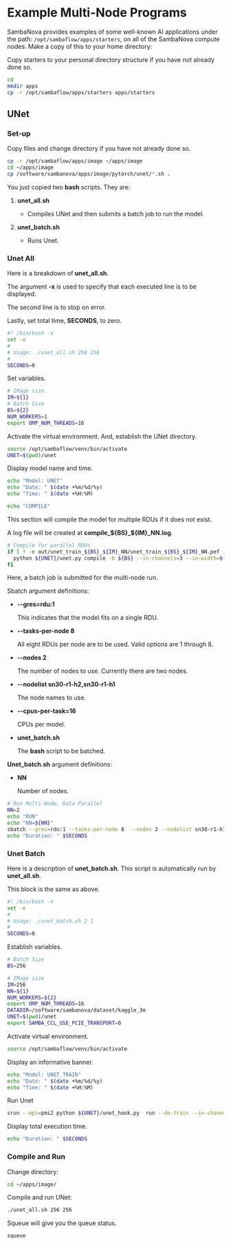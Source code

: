 # Example Multi-Node Programs

SambaNova provides examples of some well-known AI applications under the path: `/opt/sambaflow/apps/starters`, on all of the SambaNova compute nodes. Make a copy of this to your home directory:

<!-- TODOBRW /software must be mounted first before testing of this page. -->
Copy starters to your personal directory structure if you have not already done so.

```bash
cd
mkdir apps
cp -r /opt/sambaflow/apps/starters apps/starters
```

## UNet

### Set-up

Copy files and change directory if you have not already done so.

```bash
cp -r /opt/sambaflow/apps/image ~/apps/image
cd ~/apps/image
cp /software/sambanova/apps/image/pytorch/unet/*.sh .
```

You just copied two **bash** scripts.  They are:

1. **unet_all.sh**

    - Compiles UNet and then submits a batch job to run the model.

2. **unet_batch.sh**

    - Runs Unet.

### Unet All

Here is a breakdown of **unet_all.sh**.

The argument **-x** is used to specify that each executed line is to be displayed.

The second line is to stop on error.

Lastly, set total time, **SECONDS**, to zero.

```bash
#! /bin/bash -x
set -e
#
# Usage: ./unet_all.sh 256 256
#
SECONDS=0
```

Set variables.

```bash
# IMage size.
IM=${1}
# Batch Size
BS=${2}
NUM_WORKERS=1
export OMP_NUM_THREADS=16
```

Activate the virtual environment.  And, establish the UNet directory.

```bash
source /opt/sambaflow/venv/bin/activate
UNET=$(pwd)/unet
```

Display model name and time.

```bash
echo "Model: UNET"
echo "Date: " $(date +%m/%d/%y)
echo "Time: " $(date +%H:%M)

echo "COMPILE"
```

This section will compile the model for multiple RDUs if it does not exist.

A log file will be created at **compile_${BS}_${IM}_NN.log**.

```bash
# Compile for parallel RDUs
if [ ! -e out/unet_train_${BS}_${IM}_NN/unet_train_${BS}_${IM}_NN.pef ] ; then
  python ${UNET}/unet.py compile -b ${BS} --in-channels=3 --in-width=${IM} --in-height=${IM} --enable-conv-tiling --mac-v2 --compiler-configs-file ${UNET}/jsons/compiler_configs/unet_compiler_configs_no_inst.json --pef-name="unet_train_${BS}_${IM}_NN"  --data-parallel -ws 2 > compile_${BS}_${IM}_NN.log 2>&1
fi
```

Here, a batch job is submitted for the multi-node run.

Sbatch argument definitions:

  - **--gres=rdu:1**

    This indicates that the model fits on a single RDU.

  - **--tasks-per-node 8**

    All eight RDUs per node are to be used.  Valid options are 1 through 8.

  - **--nodes 2**

    The number of nodes to use.  Currently there are two nodes.

  - **--nodelist sn30-r1-h2,sn30-r1-h1**

    The node names to use.

  - **--cpus-per-task=16**

    CPUs per model.

  - **unet_batch.sh**

    The **bash** script to be batched.

**Unet_batch.sh** argument definitions:

  - **NN**

    Number of nodes.

```bash
# Run Multi-Node, Data Parallel
NN=2
echo "RUN"
echo "NN=${NN}"
sbatch --gres=rdu:1 --tasks-per-node 8  --nodes 2 --nodelist sn30-r1-h1,sn30-r1-h1 --cpus-per-task=16 ./unet_batch.sh ${NN} ${NUM_WORKERS}
echo "Duration: " $SECONDS
```

### Unet Batch

Here is a description of **unet_batch.sh**.  This script is automatically run by **unet_all.sh**.

This block is the same as above.

```bash
#! /bin/bash -x
set -e
#
# Usage: ./unet_batch.sh 2 1
#
SECONDS=0
```

Establish variables.

```bash
# Batch Size
BS=256

# IMage size
IM=256
NN=${1}
NUM_WORKERS=${2}
export OMP_NUM_THREADS=16
DATADIR=/software/sambanova/dataset/kaggle_3m
UNET=$(pwd)/unet
export SAMBA_CCL_USE_PCIE_TRANSPORT=0
```

Activate virtual environment.

```bash
source /opt/sambaflow/venv/bin/activate
```

Display an informative banner.

```bash
echo "Model: UNET_TRAIN"
echo "Date: " $(date +%m/%d/%y)
echo "Time: " $(date +%H:%M)
```

Run Unet

```bash
srun --mpi=pmi2 python ${UNET}/unet_hook.py  run --do-train --in-channels=3 --in-width=${IM} --in-height=${IM} --init-features 32 --batch-size=${BS} --epochs 2   --data-dir ${DATADIR} --log-dir log_dir_unet_${NN}_train_kaggle --pef=$(pwd)/out/unet_train_${BS}_${IM}_NN/unet_train_${BS}_${IM}_NN.pef --data-parallel --reduce-on-rdu --num-workers=${NUM_WORKERS}
```

Display total execution time.

```bash
echo "Duration: " $SECONDS
```

### Compile and Run

Change directory:

```bash
cd ~/apps/image/
```

Compile and run UNet:

```bash
./unet_all.sh 256 256
```

Squeue will give you the queue status.

```bash
squeue
```
